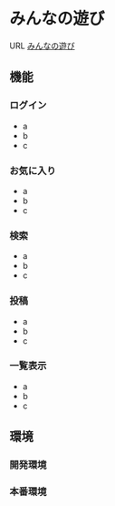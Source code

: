 # **みんなの遊び**

URL
[みんなの遊び](ec2-54-64-100-9.ap-northeast-1.compute.amazonaws.com)

## 機能

### ログイン
- a
- b
- c

### お気に入り

- a
- b
- c

### 検索

- a
- b
- c

### 投稿

- a
- b
- c

### 一覧表示

- a
- b
- c


## 環境

### 開発環境

### 本番環境



